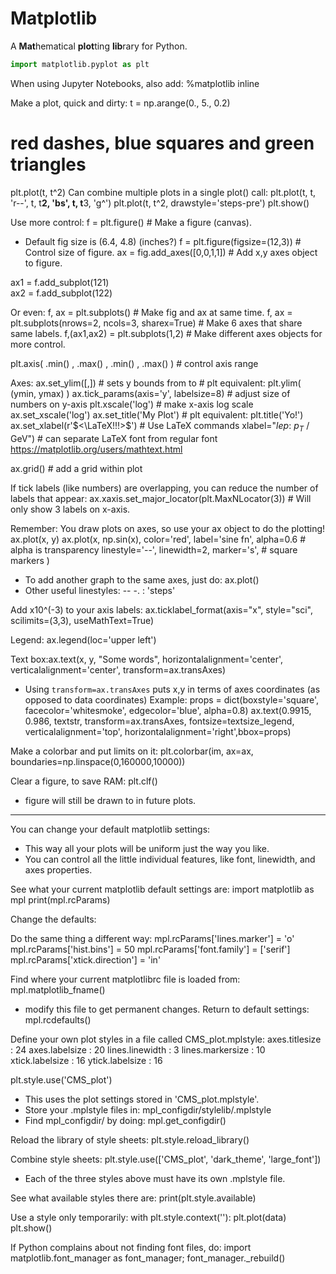 # Matplotlib

A **Mat**hematical **plot**ting **lib**rary for Python.

```python
import matplotlib.pyplot as plt
```

When using Jupyter Notebooks, also add:
%matplotlib inline

Make a plot, quick and dirty:
t = np.arange(0., 5., 0.2)
# red dashes, blue squares and green triangles
plt.plot(t, t^2)
Can combine multiple plots in a single plot() call:
plt.plot(t, t, 'r--', t, t**2, 'bs', t, t**3, 'g^')
plt.plot(t, t^2, drawstyle='steps-pre')
plt.show()

Use more control:
f = plt.figure()				# Make a figure (canvas).
- Default fig size is (6.4, 4.8) (inches?)
f = plt.figure(figsize=(12,3))	# Control size of figure.
ax = fig.add_axes([0,0,1,1])	# Add x,y axes object to figure.

ax1 = f.add_subplot(121)		
ax2 = f.add_subplot(122)

Or even:
f, ax = plt.subplots()	# Make fig and ax at same time.
f, ax = plt.subplots(nrows=2, ncols=3, sharex=True)	# Make 6 axes that share same labels.
f,(ax1,ax2) = plt.subplots(1,2)		# Make different axes objects for more control.

plt.axis( <xvals>.min() , <xvals>.max() , <yvals>.min() , <yvals>.max() )	# control axis range

Axes:
ax.set_ylim([<ymin>,<ymax>])		# sets y bounds from <ymin> to <ymax>    # plt equivalent: plt.ylim( (ymin, ymax) )
ax.tick_params(axis='y', labelsize=8)	# adjust size of numbers on y-axis
plt.xscale('log')					# make x-axis log scale
ax.set_xscale('log')
ax.set_title('My Plot')    # plt equivalent: plt.title('Yo!')
ax.set_xlabel(r'$<\LaTeX!!!>$')		# Use LaTeX commands 
xlabel="$lep$: $p_{T}$ / GeV")		# can separate LaTeX font from regular font
https://matplotlib.org/users/mathtext.html

ax.grid()	# add a grid within plot

If tick labels (like numbers) are overlapping, 
you can reduce the number of labels that appear:
ax.xaxis.set_major_locator(plt.MaxNLocator(3))    # Will only show 3 labels on x-axis.


Remember: You draw plots on axes, so use your ax object to do the plotting!
ax.plot(x, y)
ax.plot(x, np.sin(x), color='red', label='sine fn', alpha=0.6    # alpha is transparency
		linestyle='--', linewidth=2, marker='s',   	# square markers
)	

- To add another graph to the same axes, just do: ax.plot(<graph>)
- Other useful linestyles: -- -. : 'steps'

Add x10^(-3) to your axis labels:
ax.ticklabel_format(axis="x", style="sci", scilimits=(3,3), useMathText=True)

Legend:
ax.legend(loc='upper left')

Text box:ax.text(x, y, "Some words", horizontalalignment='center', verticalalignment='center', transform=ax.transAxes)
- Using `transform=ax.transAxes` puts x,y in terms of axes coordinates (as opposed to data coordinates)
Example:
props = dict(boxstyle='square', facecolor='whitesmoke', edgecolor='blue', alpha=0.8)
ax.text(0.9915, 0.986, textstr, transform=ax.transAxes, fontsize=textsize_legend, verticalalignment='top', horizontalalignment='right',bbox=props)


Make a colorbar and put limits on it:
plt.colorbar(im, ax=ax, boundaries=np.linspace(0,160000,10000))

Clear a figure, to save RAM:
plt.clf()
- figure will still be drawn to in future plots.
------
You can change your default matplotlib settings:
- This way all your plots will be uniform just the way you like. 
- You can control all the little individual features, like font, linewidth, and axes properties.

See what your current matplotlib default settings are:
import matplotlib as mpl
print(mpl.rcParams)

Change the defaults: 


Do the same thing a different way:
mpl.rcParams['lines.marker'] = 'o'
mpl.rcParams['hist.bins'] = 50
mpl.rcParams['font.family'] = ['serif']
mpl.rcParams['xtick.direction'] = 'in'

Find where your current matplotlibrc file is loaded from:
mpl.matplotlib_fname()
- modify this file to get permanent changes. 
Return to default settings:
mpl.rcdefaults()

Define your own plot styles in a file called CMS_plot.mplstyle:
axes.titlesize : 24
axes.labelsize : 20
lines.linewidth : 3
lines.markersize : 10
xtick.labelsize : 16
ytick.labelsize : 16

plt.style.use('CMS_plot')
- This uses the plot settings stored in 'CMS_plot.mplstyle'.
- Store your .mplstyle files in: mpl_configdir/stylelib/<mystyle>.mplstyle
- Find mpl_configdir/ by doing: mpl.get_configdir()

Reload the library of style sheets:
plt.style.reload_library()

Combine style sheets:
plt.style.use(['CMS_plot', 'dark_theme', 'large_font'])
- Each of the three styles above must have its own .mplstyle file.

See what available styles there are:
print(plt.style.available)

Use a style only temporarily:
with plt.style.context('<mystyle>'):
    plt.plot(data)
plt.show()



If Python complains about not finding font files, do:
import matplotlib.font_manager as font_manager; font_manager._rebuild()